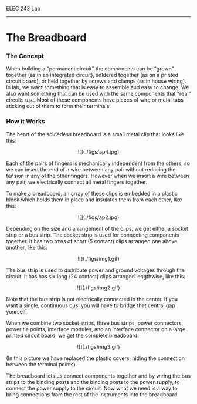 ELEC 243 Lab

------------------------------------------------------------------------

The Breadboard
==============

### The Concept

When building a "permanent circuit" the components can be "grown" together (as
in an integrated circuit), soldered together (as on a printed circuit board),
or held together by screws and clamps (as in house wiring). In lab, we want
something that is easy to assemble and easy to change. We also want something
that can be used with the same components that "real" circuits use. Most of
these components have pieces of wire or metal tabs sticking out of them to form
their terminals.

### How it Works

The heart of the solderless breadboard is a small metal clip that looks like
this:

<center>
![](./figs/ap4.jpg)
</center>

Each of the pairs of fingers is mechanically independent from the others, so we
can insert the end of a wire between any pair without reducing the tension in
any of the other fingers. However when we insert a wire between any pair, we
electrically connect all metal fingers together.

To make a breadboard, an array of these clips is embedded in a plastic block
which holds them in place and insulates them from each other, like this:

<center>
![](./figs/ap2.jpg)
</center>

Depending on the size and arrangement of the clips, we get either a socket
strip or a bus strip. The socket strip is used for connecting components
together. It has two rows of short (5 contact) clips arranged one above
another, like this:

<center>
![](./figs/img1.gif)
</center>

The bus strip is used to distribute power and ground voltages through the
circuit. It has has six long (24 contact) clips arranged lengthwise, like this:

<center>
![](./figs/img2.gif)
</center>

Note that the bus strip is not electrically connected in the center. If you
want a single, continuous bus, you will have to bridge that central gap
yourself.

When we combine two socket strips, three bus strips, power connectors, power
tie points, interface modules, and an interface connector on a large printed
circuit board, we get the complete breadboard:

<center>
![](./figs/img3.gif)
</center>

(In this picture we have replaced the plastic covers, hiding the connection
between the terminal points).

The breadboard lets us connect components together and by wiring the bus strips
to the binding posts and the binding posts to the power supply, to connect the
power supply to the circuit. Now what we need is a way to bring connections
from the rest of the instruments into the breadboard.
